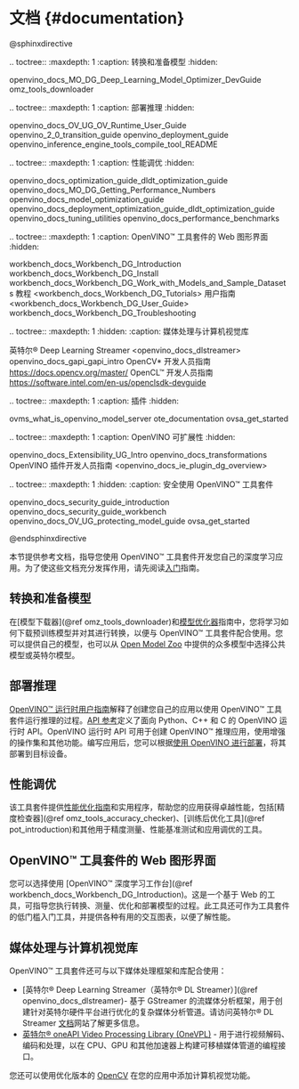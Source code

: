 # 文档 {#documentation}

@sphinxdirective

.. toctree::
   :maxdepth: 1
   :caption: 转换和准备模型
   :hidden:

   openvino_docs_MO_DG_Deep_Learning_Model_Optimizer_DevGuide
   omz_tools_downloader


.. toctree::
   :maxdepth: 1
   :caption: 部署推理
   :hidden:

   openvino_docs_OV_UG_OV_Runtime_User_Guide
   openvino_2_0_transition_guide
   openvino_deployment_guide
   openvino_inference_engine_tools_compile_tool_README


.. toctree::
   :maxdepth: 1
   :caption: 性能调优
   :hidden:

   openvino_docs_optimization_guide_dldt_optimization_guide
   openvino_docs_MO_DG_Getting_Performance_Numbers
   openvino_docs_model_optimization_guide
   openvino_docs_deployment_optimization_guide_dldt_optimization_guide
   openvino_docs_tuning_utilities
   openvino_docs_performance_benchmarks


.. toctree::
   :maxdepth: 1
   :caption: OpenVINO™ 工具套件的 Web 图形界面  
   :hidden:

   workbench_docs_Workbench_DG_Introduction
   workbench_docs_Workbench_DG_Install
   workbench_docs_Workbench_DG_Work_with_Models_and_Sample_Datasets
   教程 <workbench_docs_Workbench_DG_Tutorials>
   用户指南 <workbench_docs_Workbench_DG_User_Guide>
   workbench_docs_Workbench_DG_Troubleshooting

.. toctree::
   :maxdepth: 1
   :hidden:
   :caption: 媒体处理与计算机视觉库

   英特尔® Deep Learning Streamer <openvino_docs_dlstreamer>
   openvino_docs_gapi_gapi_intro
   OpenCV* 开发人员指南 <https://docs.opencv.org/master/>
   OpenCL™ 开发人员指南 <https://software.intel.com/en-us/openclsdk-devguide>   

.. toctree::
   :maxdepth: 1
   :caption: 插件
   :hidden:

   ovms_what_is_openvino_model_server
   ote_documentation
   ovsa_get_started

.. toctree::
   :maxdepth: 1
   :caption: OpenVINO 可扩展性
   :hidden:

   openvino_docs_Extensibility_UG_Intro
   openvino_docs_transformations
   OpenVINO 插件开发人员指南 <openvino_docs_ie_plugin_dg_overview>
   
.. toctree::
   :maxdepth: 1
   :hidden:
   :caption: 安全使用 OpenVINO™ 工具套件
   
   openvino_docs_security_guide_introduction
   openvino_docs_security_guide_workbench
   openvino_docs_OV_UG_protecting_model_guide
   ovsa_get_started

@endsphinxdirective

本节提供参考文档，指导您使用 OpenVINO™ 工具套件开发您自己的深度学习应用。为了使这些文档充分发挥作用，请先阅读[入门](get_started.md)指南。

## 转换和准备模型
在[模型下载器](@ref omz_tools_downloader)和[模型优化器](MO_DG/Deep_Learning_Model_Optimizer_DevGuide.md)指南中，您将学习如何下载预训练模型并对其进行转换，以便与 OpenVINO™ 工具套件配合使用。您可以提供自己的模型，也可以从 [Open Model Zoo](model_zoo.md) 中提供的众多模型中选择公共模型或英特尔模型。

## 部署推理
[OpenVINO™ 运行时用户指南](./OV_Runtime_UG/openvino_intro.md)解释了创建您自己的应用以使用 OpenVINO™ 工具套件运行推理的过程。[API 参考](./api_references.html)定义了面向 Python、C++ 和 C 的 OpenVINO 运行时 API。OpenVINO 运行时 API 可用于创建 OpenVINO™ 推理应用，使用增强的操作集和其他功能。编写应用后，您可以根据[使用 OpenVINO 进行部署](./OV_Runtime_UG/deployment/deployment_intro.md)，将其部署到目标设备。

## 性能调优
该工具套件提供[性能优化指南](optimization_guide/dldt_optimization_guide.md)和实用程序，帮助您的应用获得卓越性能，包括[精度检查器](@ref omz_tools_accuracy_checker)、[训练后优化工具](@ref pot_introduction)和其他用于精度测量、性能基准测试和应用调优的工具。

## OpenVINO™ 工具套件的 Web 图形界面
您可以选择使用 [OpenVINO™ 深度学习工作台](@ref workbench_docs_Workbench_DG_Introduction)。这是一个基于 Web 的工具，可指导您执行转换、测量、优化和部署模型的过程。此工具还可作为工具套件的低门槛入门工具，并提供各种有用的交互图表，以便了解性能。

## 媒体处理与计算机视觉库

OpenVINO™ 工具套件还可与以下媒体处理框架和库配合使用：

* [英特尔® Deep Learning Streamer（英特尔® DL Streamer）](@ref openvino_docs_dlstreamer)- 基于 GStreamer 的流媒体分析框架，用于创建针对英特尔硬件平台进行优化的复杂媒体分析管道。请访问英特尔® DL Streamer [文档](https://dlstreamer.github.io/)网站了解更多信息。
* [英特尔® oneAPI Video Processing Library (OneVPL)](https://www.intel.com/content/www/us/en/develop/documentation/oneapi-programming-guide/top/api-based-programming/intel-oneapi-video-processing-library-onevpl.html) - 用于进行视频解码、编码和处理，以在 CPU、GPU 和其他加速器上构建可移植媒体管道的编程接口。

您还可以使用优化版本的 [OpenCV](https://opencv.org/) 在您的应用中添加计算机视觉功能。
